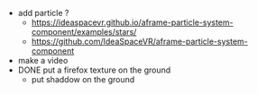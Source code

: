 - add particle ?
  - https://ideaspacevr.github.io/aframe-particle-system-component/examples/stars/
  - https://github.com/IdeaSpaceVR/aframe-particle-system-component
- make a video
- DONE put a firefox texture on the ground
  - put shaddow on the ground
